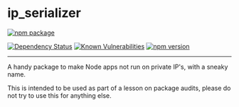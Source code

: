 # ip_serializer

[![npm package](https://nodei.co/npm/ip_serializer.png?downloads=true&downloadRank=true&stars=true)](https://nodei.co/npm/ip_serializer/)

[![Dependency Status](https://img.shields.io/david/TheToddLuci0/node_ip_serielizer.svg?style=flat-square)](https://david-dm.org/TheToddLuci0/node_ip_serielizer)
[![Known Vulnerabilities](https://snyk.io/test/npm/ip_serializer/badge.svg?style=flat-square)](https://snyk.io/test/npm/ip_serializer)
[![npm version](https://badge.fury.io/js/ip_serializer.svg)](https://badge.fury.io/js/ip_serializer)
<hr>

A handy package to make Node apps not run on private IP's, with a sneaky name.

This is intended to be used as part of a lesson on package audits, please do 
not try to use this for anything else.
